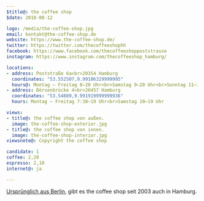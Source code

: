 ```yaml
---
$title@: the coffee shop
$date: 2018-08-12

logo: /media/the-coffee-shop.jpg
email: kontakt@the-coffee-shop.de
website: https://www.the-coffee-shop.de/
twitter: https://twitter.com/thecoffeeshophh
facebook: https://www.facebook.com/thecoffeeshoppoststrasse
instagram: https://www.instagram.com/thecoffeeshop_hamburg/

locations:
- address: Poststraße 6a<br>20354 Hamburg
  coordinates: "53.552507,9.99106329999995"
  hours@: Montag – Freitag 8–20 Uhr<br>Samstag 9–20 Uhr<br>Sonntag 11–19 Uhr
- address: Börsenbrücke 4<br>20457 Hamburg
  coordinates: "53.54889,9.991919999999936"
  hours: Montag – Freitag 7:30–19 Uhr<br>Samstag 10–19 Uhr

views:
- title@: the coffee shop von außen.
  image: the-coffee-shop-exterior.jpg
- title@: the coffee shop von innen.
  image: the-coffee-shop-interior.jpg
viewsnote@: Copyright the coffee shop

candidate: 1
coffee: 2,20
espresso: 2,10
internet@: ja

---
```

[Ursprünglich aus Berlin](https://www.the-coffee-shop.de/filialen/), gibt es the coffee shop seit 2003 auch in Hamburg.